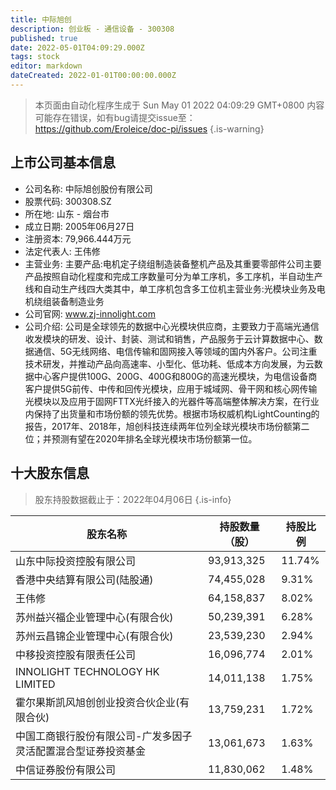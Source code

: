 ```yaml
---
title: 中际旭创
description: 创业板 - 通信设备 - 300308
published: true
date: 2022-05-01T04:09:29.000Z
tags: stock
editor: markdown
dateCreated: 2022-01-01T00:00:00.000Z
---
```


> 本页面由自动化程序生成于 Sun May 01 2022 04:09:29 GMT+0800
> 内容可能存在错误，如有bug请提交issue至：https://github.com/Eroleice/doc-pi/issues
{.is-warning}

## 上市公司基本信息
- 公司名称: 中际旭创股份有限公司
- 股票代码: 300308.SZ
- 所在地: 山东 - 烟台市
- 成立日期: 2005年06月27日
- 注册资本: 79,966.444万元
- 法定代表人: 王伟修
- 主营业务: 主要产品:电机定子绕组制造装备整机产品及其重要零部件公司主要产品按照自动化程度和完成工序数量可分为单工序机，多工序机，半自动生产线和自动生产线四大类其中，单工序机包含多工位机主营业务:光模块业务及电机绕组装备制造业务
- 公司官网: www.zj-innolight.com
- 公司介绍: 公司是全球领先的数据中心光模块供应商，主要致力于高端光通信收发模块的研发、设计、封装、测试和销售，产品服务于云计算数据中心、数据通信、5G无线网络、电信传输和固网接入等领域的国内外客户。公司注重技术研发，并推动产品向高速率、小型化、低功耗、低成本方向发展，为云数据中心客户提供100G、200G、400G和800G的高速光模块，为电信设备商客户提供5G前传、中传和回传光模块，应用于城域网、骨干网和核心网传输光模块以及应用于固网FTTX光纤接入的光器件等高端整体解决方案，在行业内保持了出货量和市场份额的领先优势。根据市场权威机构LightCounting的报告，2017年、2018年，旭创科技连续两年位列全球光模块市场份额第二位；并预测有望在2020年排名全球光模块市场份额第一位。


## 十大股东信息
> 股东持股数据截止于：2022年04月06日
{.is-info}

| 股东名称 | 持股数量（股） | 持股比例 |
| --- | --- | --- |
| 山东中际投资控股有限公司 | 93,913,325 | 11.74% |
| 香港中央结算有限公司(陆股通) | 74,455,028 | 9.31% |
| 王伟修 | 64,158,837 | 8.02% |
| 苏州益兴福企业管理中心(有限合伙) | 50,239,391 | 6.28% |
| 苏州云昌锦企业管理中心(有限合伙) | 23,539,230 | 2.94% |
| 中移投资控股有限责任公司 | 16,096,774 | 2.01% |
| INNOLIGHT TECHNOLOGY HK LIMITED | 14,011,138 | 1.75% |
| 霍尔果斯凯风旭创创业投资合伙企业(有限合伙) | 13,759,231 | 1.72% |
| 中国工商银行股份有限公司-广发多因子灵活配置混合型证券投资基金 | 13,061,673 | 1.63% |
| 中信证券股份有限公司 | 11,830,062 | 1.48% |




